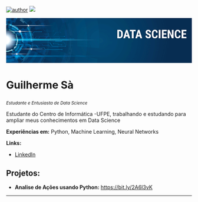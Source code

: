 [![author](https://img.shields.io/badge/author-Guilherme%20S%C3%A1-red)](www.linkedin.com/in/guilhermesamangueira) [![](https://img.shields.io/badge/python-3.7+-blue.svg)](https://www.python.org/downloads/release/python-365/)  

<p align="center">
  <img src="banner.png" >
</p>

# Guilherme Sà
<sub>*Estudante e Entusiasta de Data Science*</sub>

Estudante do Centro de Informática -UFPE, trabalhando e estudando para ampliar meus conhecimentos em Data Science

**Experiências em:** Python, Machine Learning, Neural Networks 

**Links:**
* [LinkedIn](www.linkedin.com/in/guilhermesamangueirab)


## Projetos:

* **Analise de Ações usando Python:**  https://bit.ly/2A6I3vK
---




